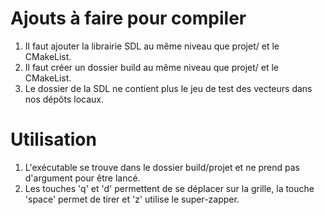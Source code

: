 # Ajouts à faire pour compiler

1) Il faut ajouter la librairie SDL au même niveau que projet/ et le CMakeList.
2) Il faut créer un dossier build au même niveau que projet/ et le CMakeList.
3) Le dossier de la SDL ne contient plus le jeu de test des vecteurs dans nos dépôts locaux.

# Utilisation

1) L'exécutable se trouve dans le dossier build/projet et ne prend pas d'argument pour être lancé.
2) Les touches 'q' et 'd' permettent de se déplacer sur la grille, la touche 'space' permet de tirer et 'z' utilise le super-zapper.
